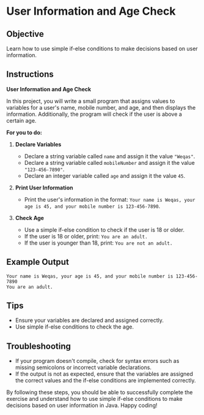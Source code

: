 # User Information and Age Check

## Objective
Learn how to use simple if-else conditions to make decisions based on user information.

## Instructions

**User Information and Age Check**

In this project, you will write a small program that assigns values to variables for a user's name, mobile number, and age, and then displays the information. Additionally, the program will check if the user is above a certain age.

**For you to do:**

1. **Declare Variables**
   - Declare a string variable called `name` and assign it the value `"Weqas"`.
   - Declare a string variable called `mobileNumber` and assign it the value `"123-456-7890"`.
   - Declare an integer variable called `age` and assign it the value `45`.

2. **Print User Information**
   - Print the user's information in the format: `Your name is Weqas, your age is 45, and your mobile number is 123-456-7890`.

3. **Check Age**
   - Use a simple if-else condition to check if the user is 18 or older.
   - If the user is 18 or older, print: `You are an adult.`
   - If the user is younger than 18, print: `You are not an adult.`

## Example Output
```
Your name is Weqas, your age is 45, and your mobile number is 123-456-7890
You are an adult.
```

## Tips
- Ensure your variables are declared and assigned correctly.
- Use simple if-else conditions to check the age.

## Troubleshooting
- If your program doesn't compile, check for syntax errors such as missing semicolons or incorrect variable declarations.
- If the output is not as expected, ensure that the variables are assigned the correct values and the if-else conditions are implemented correctly.

By following these steps, you should be able to successfully complete the exercise and understand how to use simple if-else conditions to make decisions based on user information in Java. Happy coding!